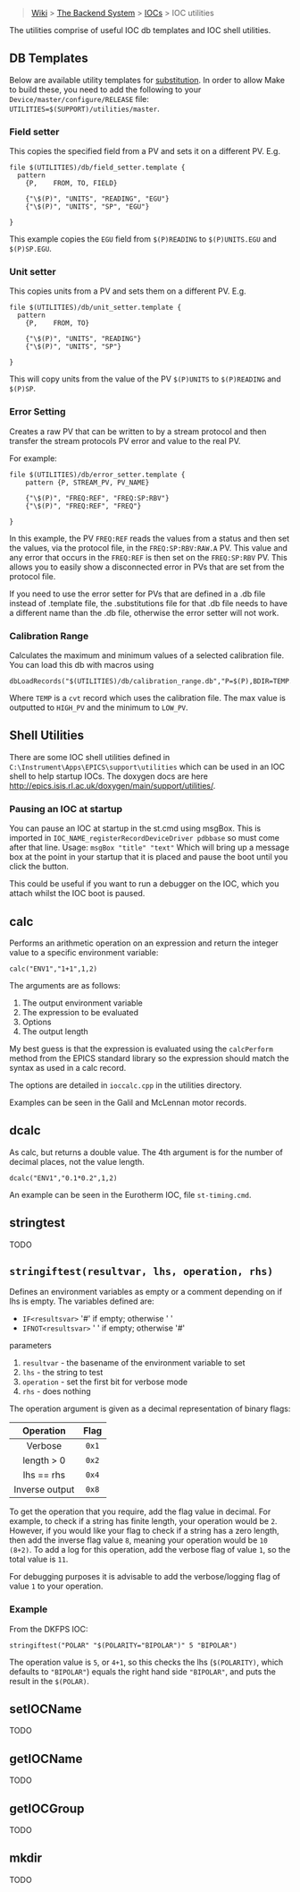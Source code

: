 > [Wiki](Home) > [The Backend System](The-Backend-System) > [IOCs](IOCs) > IOC utilities

The utilities comprise of useful IOC db templates and IOC shell utilities.

## DB Templates

Below are available utility templates for [substitution](Template-Substitutions). In order to allow Make to build these, you need to add the following to your `Device/master/configure/RELEASE` file: `UTILITIES=$(SUPPORT)/utilities/master`.

### Field setter
This copies the specified field from a PV and sets it on a different PV. E.g.

    file $(UTILITIES)/db/field_setter.template { 
      pattern 
        {P,    FROM, TO, FIELD}
    
        {"\$(P)", "UNITS", "READING", "EGU"}
        {"\$(P)", "UNITS", "SP", "EGU"}
	
    }

This example copies the `EGU` field from `$(P)READING` to `$(P)UNITS.EGU` and `$(P)SP.EGU`.

### Unit setter

This copies units from a PV and sets them on a different PV. E.g.

    file $(UTILITIES)/db/unit_setter.template { 
      pattern 
        {P,    FROM, TO}
    
        {"\$(P)", "UNITS", "READING"}
        {"\$(P)", "UNITS", "SP"}
	
    }

This will copy units from the value of the PV `$(P)UNITS` to `$(P)READING` and `$(P)SP`.

### Error Setting

Creates a raw PV that can be written to by a stream protocol and then transfer the stream protocols PV error and value to the real PV.

For example:

    file $(UTILITIES)/db/error_setter.template {
        pattern {P, STREAM_PV, PV_NAME}
    
        {"\$(P)", "FREQ:REF", "FREQ:SP:RBV"}
        {"\$(P)", "FREQ:REF", "FREQ"}

    }

In this example, the PV `FREQ:REF` reads the values from a status and then set the values, via the protocol file, in the `FREQ:SP:RBV:RAW.A` PV. This value and any error that occurs in the `FREQ:REF` is then set on the `FREQ:SP:RBV` PV. This allows you to easily show a disconnected error in PVs that are set from the protocol file.

If you need to use the error setter for PVs that are defined in a .db file instead of .template file, the .substitutions file for that .db file needs to have a different name than the .db file, otherwise the error setter will not work.

### Calibration Range

Calculates the maximum and minimum values of a selected calibration file. You can load this db with macros using 
```
dbLoadRecords("$(UTILITIES)/db/calibration_range.db","P=$(P),BDIR=TEMP.BDIR,TDIR=TEMP.TDIR,SPEC=TEMP.SPEC,HIGH_PV=TEMP:RANGE:OVER.B,LOW_PV=TEMP:RANGE:UNDER.B")
```
Where `TEMP` is a `cvt` record which uses the calibration file. The max value is outputted to `HIGH_PV` and the minimum to `LOW_PV`.

## Shell Utilities

There are some IOC shell utilities defined in `C:\Instrument\Apps\EPICS\support\utilities` which can be used in an IOC shell to help startup IOCs. The doxygen docs are here http://epics.isis.rl.ac.uk/doxygen/main/support/utilities/.

### Pausing an IOC at startup

You can pause an IOC at startup in the st.cmd using msgBox. This is imported in `IOC_NAME_registerRecordDeviceDriver pdbbase` so must come after that line. Usage: `msgBox "title" "text"` Which will bring up a message box at the point in your startup that it is placed and pause the boot until you click the button.

This could be useful if you want to run a debugger on the IOC, which you attach whilst the IOC boot is paused.

## calc

Performs an arithmetic operation on an expression and return the integer value to a specific environment variable:

`calc("ENV1","1+1",1,2)`

The arguments are as follows:

1. The output environment variable
2. The expression to be evaluated
3. Options
4. The output length

My best guess is that the expression is evaluated using the `calcPerform` method from the EPICS standard library so the expression should match the syntax as used in a calc record.

The options are detailed in `ioccalc.cpp` in the utilities directory.

Examples can be seen in the Galil and McLennan motor records.

## dcalc

As calc, but returns a double value. The 4th argument is for the number of decimal places, not the value length.

`dcalc("ENV1","0.1*0.2",1,2)`

An example can be seen in the Eurotherm IOC, file `st-timing.cmd`.

## stringtest

TODO

## `stringiftest(resultvar, lhs, operation, rhs)`

Defines an environment variables as empty or a comment depending on if lhs is empty. The variables defined are:
- `IF<resultsvar>` '#' if empty; otherwise ' ' 
- `IFNOT<resultsvar>` ' ' if empty; otherwise '#'

parameters

1. `resultvar` - the basename of the environment variable to set
1. `lhs` - the string to test
1. `operation` - set the first bit for verbose mode
1. `rhs` - does nothing

The operation argument is given as a decimal representation of binary flags:

| Operation       | Flag  |
|:---------------:|:-----:|
| Verbose         | `0x1` |
| length > 0      | `0x2` |
| lhs == rhs      | `0x4` |
| Inverse output  | `0x8` |

To get the operation that you require, add the flag value in decimal. For example, to check if a string has finite length, your operation would be `2`. However, if you would like your flag to check if a string has a zero length, then add the inverse flag value `8`, meaning your operation would be `10 (8+2)`. To add a log for this operation, add the verbose flag of value `1`, so the total value is `11`.

For debugging purposes it is advisable to add the verbose/logging flag of value `1` to your operation.

### Example 
From the DKFPS IOC:
```
stringiftest("POLAR" "$(POLARITY="BIPOLAR")" 5 "BIPOLAR")
```
The operation value is `5`, or `4+1`, so this checks the lhs (`$(POLARITY)`, which defaults to `"BIPOLAR"`) equals the right hand side `"BIPOLAR"`, and puts the result in the `$(POLAR)`.

## setIOCName

TODO

## getIOCName

TODO

## getIOCGroup

TODO

## mkdir

TODO